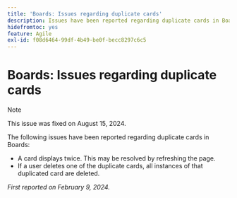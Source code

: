 ```yaml
---
title: 'Boards: Issues regarding duplicate cards'
description: Issues have been reported regarding duplicate cards in Boards.
hidefromtoc: yes
feature: Agile
exl-id: f08d6464-99df-4b49-be0f-becc8297c6c5
---
```

# Boards: Issues regarding duplicate cards

>[!NOTE]
>
>This issue was fixed on August 15, 2024.


The following issues have been reported regarding duplicate cards in Boards:

* A card displays twice. This may be resolved by refreshing the page.
* If a user deletes one of the duplicate cards, all instances of that duplicated card are deleted.

_First reported on February 9, 2024._
